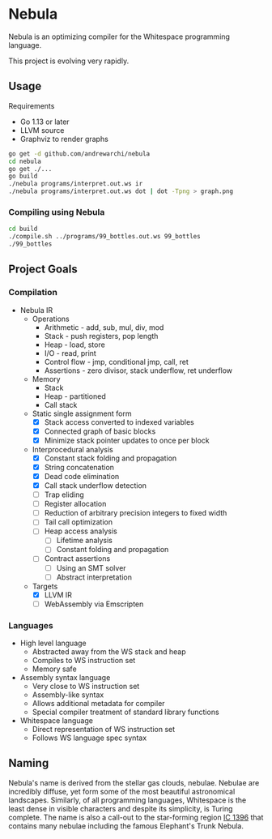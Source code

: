 # Nebula

Nebula is an optimizing compiler for the Whitespace programming
language.

This project is evolving very rapidly.

## Usage

Requirements

- Go 1.13 or later
- LLVM source
- Graphviz to render graphs

```sh
go get -d github.com/andrewarchi/nebula
cd nebula
go get ./...
go build
./nebula programs/interpret.out.ws ir
./nebula programs/interpret.out.ws dot | dot -Tpng > graph.png
```

### Compiling using Nebula

```sh
cd build
./compile.sh ../programs/99_bottles.out.ws 99_bottles
./99_bottles
```

## Project Goals

### Compilation

- Nebula IR
  - Operations
    - Arithmetic - add, sub, mul, div, mod
    - Stack - push registers, pop length
    - Heap - load, store
    - I/O - read, print
    - Control flow - jmp, conditional jmp, call, ret
    - Assertions - zero divisor, stack underflow, ret underflow
  - Memory
    - Stack
    - Heap - partitioned
    - Call stack
  - Static single assignment form
    - [x] Stack access converted to indexed variables
    - [x] Connected graph of basic blocks
    - [x] Minimize stack pointer updates to once per block
  - Interprocedural analysis
    - [x] Constant stack folding and propagation
    - [x] String concatenation
    - [x] Dead code elimination
    - [x] Call stack underflow detection
    - [ ] Trap eliding
    - [ ] Register allocation
    - [ ] Reduction of arbitrary precision integers to fixed width
    - [ ] Tail call optimization
    - [ ] Heap access analysis
      - [ ] Lifetime analysis
      - [ ] Constant folding and propagation
    - [ ] Contract assertions
      - [ ] Using an SMT solver
      - [ ] Abstract interpretation
  - Targets
    - [x] LLVM IR
    - [ ] WebAssembly via Emscripten

### Languages

- High level language
  - Abstracted away from the WS stack and heap
  - Compiles to WS instruction set
  - Memory safe
- Assembly syntax language
  - Very close to WS instruction set
  - Assembly-like syntax
  - Allows additional metadata for compiler
  - Special compiler treatment of standard library functions
- Whitespace language
  - Direct representation of WS instruction set
  - Follows WS language spec syntax

## Naming

Nebula's name is derived from the stellar gas clouds, nebulae. Nebulae
are incredibly diffuse, yet form some of the most beautiful astronomical
landscapes. Similarly, of all programming languages, Whitespace is the
least dense in visible characters and despite its simplicity, is Turing
complete. The name is also a call-out to the star-forming region
[IC 1396](https://nitarp.ipac.caltech.edu/system/media_files/binaries/191/original/johnson2017sci.pdf)
that contains many nebulae including the famous Elephant's Trunk Nebula.

